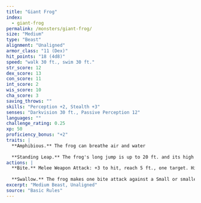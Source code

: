 ```yaml
---
title: "Giant Frog"
index:
  - giant-frog
permalink: /monsters/giant-frog/
size: "Medium"
type: "Beast"
alignment: "Unaligned"
armor_class: "11 (Dex)"
hit_points: "18 (4d8)"
speed: "walk 30 ft., swim 30 ft."
str_score: 12
dex_score: 13
con_score: 11
int_score: 2
wis_score: 10
cha_score: 3
saving_throws: ""
skills: "Perception +2, Stealth +3"
senses: "Darkvision 30 ft., Passive Perception 12"
languages: ""
challenge_rating: 0.25
xp: 50
proficiency_bonus: "+2"
traits: |
  **Amphibious.** The frog can breathe air and water
  
  **Standing Leap.** The frog's long jump is up to 20 ft. and its high jump is up to 10 ft., with or without a running start.
actions: |
  **Bite.** Melee Weapon Attack: +3 to hit, reach 5 ft., one target. Hit: 4 (1d6 + 1) piercing damage, and the target is grappled (escape DC 11). Until this grapple ends, the target is restrained, and the frog can't bite another target.
  
  **Swallow.** The frog makes one bite attack against a Small or smaller target it is grappling. If the attack hits, the target is swallowed, and the grapple ends. The swallowed target is blinded and restrained, it has total cover against attacks and other effects outside the frog, and it takes 5 (2d4) acid damage at the start of each of the frog's turns. The frog can have only one target swallowed at a time. If the frog dies, a swallowed creature is no longer restrained by it and can escape from the corpse using 5 ft. of movement, exiting prone.  
excerpt: "Medium Beast, Unaligned"
source: "Basic Rules"
---
```


